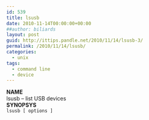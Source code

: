 ```yaml
---
id: 539
title: lsusb
date: 2010-11-14T00:00:00+00:00
##author: biliards
layout: post
guid: http://ittips.pandle.net/2010/11/14/lsusb-3/
permalink: /2010/11/14/lsusb/
categories:
  - unix
tags:
  - command line
  - device
---
```

**NAME**  
lsusb &#8211; list USB devices  
**SYNOPSYS**  
`lsusb [ options ]`

